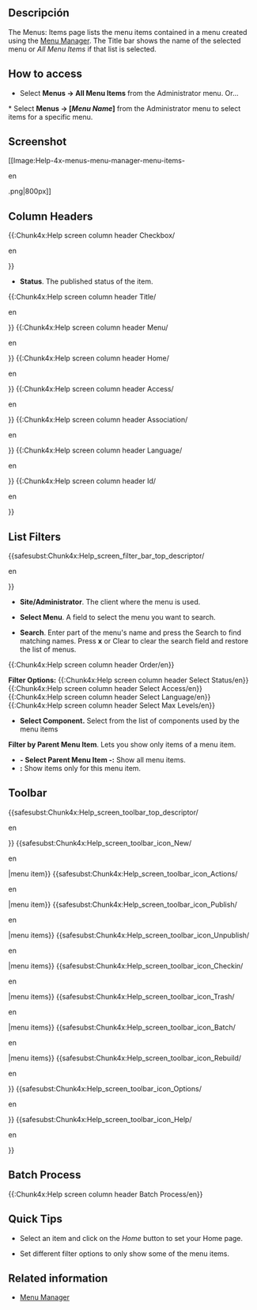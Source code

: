 <!-- Filename: Help4.x:Menus:_Items / Display title: Menús: Elementos -->

## Descripción

The Menus: Items page lists the menu items contained in a menu created
using the [Menu
Manager](https://docs.joomla.org/Help4.x:Menus/en "Help4.x:Menus/en").
The Title bar shows the name of the selected menu or *All Menu Items* if
that list is selected.

## How to access

- Select **Menus **→** All Menu Items** from the Administrator menu.
  Or...

\* Select **Menus **→** \[*Menu Name*\]** from the Administrator menu to
select items for a specific menu.

## Screenshot

\[\[Image:Help-4x-menus-menu-manager-menu-items-

en

.png\|800px\]\]

## Column Headers

{{:Chunk4x:Help screen column header Checkbox/

en

}}

- **Status**. The published status of the item.

{{:Chunk4x:Help screen column header Title/

en

}} {{:Chunk4x:Help screen column header Menu/

en

}} {{:Chunk4x:Help screen column header Home/

en

}} {{:Chunk4x:Help screen column header Access/

en

}} {{:Chunk4x:Help screen column header Association/

en

}} {{:Chunk4x:Help screen column header Language/

en

}} {{:Chunk4x:Help screen column header Id/

en

}}

## List Filters

{{safesubst:Chunk4x:Help_screen_filter_bar_top_descriptor/

en

}}

- **Site/Administrator**. The client where the menu is used.

<!-- -->

- **Select Menu**. A field to select the menu you want to search.

<!-- -->

- **Search**. Enter part of the menu's name and press the Search to find
  matching names. Press **x** or Clear to clear the search field and
  restore the list of menus.

{{:Chunk4x:Help screen column header Order/en}}

**Filter Options:** {{:Chunk4x:Help screen column header Select
Status/en}} {{:Chunk4x:Help screen column header Select Access/en}}
{{:Chunk4x:Help screen column header Select Language/en}}
{{:Chunk4x:Help screen column header Select Max Levels/en}}

- **Select Component.** Select from the list of components used by the
  menu items

**Filter by Parent Menu Item**. Lets you show only items of a menu item.

- **- Select Parent Menu Item -:** Show all menu items.
- **:** Show items only for this menu item.

## Toolbar

{{safesubst:Chunk4x:Help_screen_toolbar_top_descriptor/

en

}} {{safesubst:Chunk4x:Help_screen_toolbar_icon_New/

en

\|menu item}} {{safesubst:Chunk4x:Help_screen_toolbar_icon_Actions/

en

\|menu item}} {{safesubst:Chunk4x:Help_screen_toolbar_icon_Publish/

en

\|menu items}} {{safesubst:Chunk4x:Help_screen_toolbar_icon_Unpublish/

en

\|menu items}} {{safesubst:Chunk4x:Help_screen_toolbar_icon_Checkin/

en

\|menu items}} {{safesubst:Chunk4x:Help_screen_toolbar_icon_Trash/

en

\|menu items}} {{safesubst:Chunk4x:Help_screen_toolbar_icon_Batch/

en

\|menu items}} {{safesubst:Chunk4x:Help_screen_toolbar_icon_Rebuild/

en

}} {{safesubst:Chunk4x:Help_screen_toolbar_icon_Options/

en

}} {{safesubst:Chunk4x:Help_screen_toolbar_icon_Help/

en

}}

## Batch Process

{{:Chunk4x:Help screen column header Batch Process/en}}

## Quick Tips

- Select an item and click on the *Home* button to set your Home page.

<!-- -->

- Set different filter options to only show some of the menu items.

## Related information

- [Menu
  Manager](https://docs.joomla.org/Help4.x:Menus/en "Help4.x:Menus/en")
